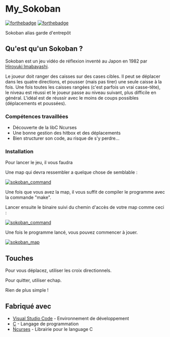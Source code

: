# My_Sokoban

[![forthebadge](http://forthebadge.com/images/badges/built-with-love.svg)](http://forthebadge.com)  [![forthebadge](https://forthebadge.com/images/badges/made-with-c.svg)](http://forthebadge.com)

Sokoban alias garde d'entrepôt

## Qu'est qu'un Sokoban ?

Sokoban est un jeu vidéo de réflexion inventé au Japon en 1982 par [Hiroyuki Imabayashi](https://www.mobygames.com/developer/sheet/view/developerId,257256/).

Le joueur doit ranger des caisses sur des cases cibles. Il peut se déplacer dans les quatre directions, et pousser (mais pas tirer) une seule caisse à la fois.
Une fois toutes les caisses rangées (c'est parfois un vrai casse-tête), le niveau est réussi et le joueur passe au niveau suivant, plus difficile en général.
L'idéal est de réussir avec le moins de coups possibles (déplacements et poussées).

### Compétences travaillées

- Découverte de la libC Ncurses
- Une bonne gestion des hitbox et des déplacements
- Bien structurer son code, au risque de s'y perdre...

### Installation

Pour lancer le jeu, il vous faudra

Une map qui devra ressembler a quelque chose de semblable :

[![sokoban_command](https://raw.githubusercontent.com/EpitechPromo2026/B-PSU-200-MPL-2-1-mysokoban-gaetan.darrort/master/.readme/sokoban_map.PNG?token=GHSAT0AAAAAABT7WVMVAQXL4OJQXYYJOQDGYVWZIZQ)](https://raw.githubusercontent.com/EpitechPromo2026/B-PSU-200-MPL-2-1-mysokoban-gaetan.darrort/master/.readme/sokoban_map.PNG?token=GHSAT0AAAAAABT7WVMVAQXL4OJQXYYJOQDGYVWZIZQ)

Une fois que vous avez la map, il vous suffit de compiler le programme avec la commande "make".

Lancer ensuite le binaire suivi du chemin d'accès de votre map comme ceci :

[![sokoban_command](https://user-images.githubusercontent.com/91087072/175766428-a4d46fbe-8f9a-41fa-be6d-db907cdd8c66.png)](https://user-images.githubusercontent.com/91087072/175766428-a4d46fbe-8f9a-41fa-be6d-db907cdd8c66.png)

Une fois le programme lancé, vous pouvez commencer à jouer.

[![sokoban_map](https://raw.githubusercontent.com/EpitechPromo2026/B-PSU-200-MPL-2-1-mysokoban-gaetan.darrort/master/.readme/sokoban_game.png?token=GHSAT0AAAAAABT7WVMVZDHMT2V5TAMAEC42YVWZH5Q)](https://raw.githubusercontent.com/EpitechPromo2026/B-PSU-200-MPL-2-1-mysokoban-gaetan.darrort/master/.readme/sokoban_game.png?token=GHSAT0AAAAAABT7WVMVZDHMT2V5TAMAEC42YVWZH5Q)

## Touches

Pour vous déplacez, utiliser les croix directionnels.

Pour quitter, utiliser echap.

Rien de plus simple !

## Fabriqué avec

* [Visual Studio Code](https://code.visualstudio.com/) - Environnement de développement
* [C](https://fr.wikipedia.org/wiki/C_(langage)) - Langage de programmation
* [Ncurses](https://invisible-island.net/ncurses/man/ncurses.3x.html) - Librairie pour le language C
